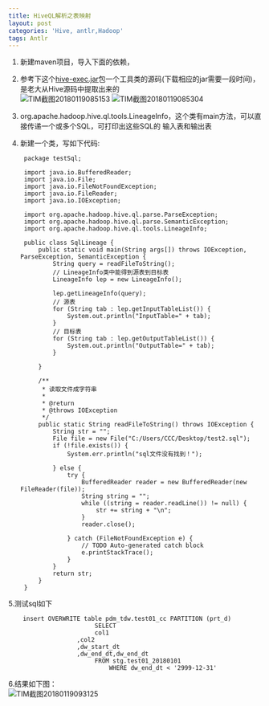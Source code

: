 ```yaml
---
title: HiveQL解析之表映射
layout: post
categories: 'Hive, antlr,Hadoop'
tags: Antlr
---
```

1. 新建maven项目，导入下面的依赖，
2. 参考下这个[hive-exec.jar](http://mvnrepository.com/artifact/org.apache.hive/hive-exec)包一个工具类的源码(下载相应的jar需要一段时间)，是老大从Hive源码中提取出来的  
![TIM截图20180119085153](http://p1vuoao0b.bkt.clouddn.com/JekyllWriter/TIM截图20180119085153.png)
![TIM截图20180119085304](http://p1vuoao0b.bkt.clouddn.com/JekyllWriter/TIM截图20180119085304.png)  
3. org.apache.hadoop.hive.ql.tools.LineageInfo，这个类有main方法，可以直接传递一个或多个SQL，可打印出这些SQL的 输入表和输出表
4. 新建一个类，写如下代码: 

		package testSql;
		
		import java.io.BufferedReader;
		import java.io.File;
		import java.io.FileNotFoundException;
		import java.io.FileReader;
		import java.io.IOException;
		
		import org.apache.hadoop.hive.ql.parse.ParseException;
		import org.apache.hadoop.hive.ql.parse.SemanticException;
		import org.apache.hadoop.hive.ql.tools.LineageInfo;
	
		public class SqlLineage {
			public static void main(String args[]) throws IOException, ParseException, SemanticException {
				String query = readFileToString();
				// LineageInfo类中能得到源表到目标表
				LineageInfo lep = new LineageInfo();
		
				lep.getLineageInfo(query);
				// 源表
				for (String tab : lep.getInputTableList()) {
					System.out.println("InputTable=" + tab);
				}
				// 目标表
				for (String tab : lep.getOutputTableList()) {
					System.out.println("OutputTable=" + tab);
				}
		
			}
		
			/**
			 * 读取文件成字符串
			 * 
			 * @return
			 * @throws IOException
			 */
			public static String readFileToString() throws IOException {
				String str = "";
				File file = new File("C:/Users/CCC/Desktop/test2.sql");
				if (!file.exists()) {
					System.err.println("sql文件没有找到！");
		
				} else {
					try {
						BufferedReader reader = new BufferedReader(new FileReader(file));
						String string = "";
						while ((string = reader.readLine()) != null) {
							str += string + "\n";
						}
						reader.close();
		
					} catch (FileNotFoundException e) {
						// TODO Auto-generated catch block
						e.printStackTrace();
					}
				}
				return str;
			}
		}

5.测试sql如下
    
    	insert OVERWRITE table pdm_tdw.test01_cc PARTITION (prt_d)    
	                   		SELECT 
	                   		col1
	                   ,col2
	                   ,dw_start_dt
	                   ,dw_end_dt,dw_end_dt
	                   		FROM stg.test01_20180101
	                   			WHERE dw_end_dt < '2999-12-31'
	                   			
6.结果如下图：  
![TIM截图20180119093125](http://p1vuoao0b.bkt.clouddn.com/JekyllWriter/TIM截图20180119093125.png)